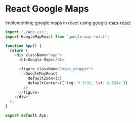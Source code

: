 # React Google Maps

Implementing google maps in react using [google-map-react](https://www.npmjs.com/package/google-map-react)

```js
import "./App.css";
import GoogleMapReact from "google-map-react";

function App() {
  return (
    <div className="app">
      <h1>Google Maps</h1>

      <figure className="maps_wrapper">
        <GoogleMapReact
          defaultZoom={1}
          defaultCenter={{ lng: 3.3792, lat: 6.5244 }}
        />
      </figure>
    </div>
  );
}

export default App;
```
